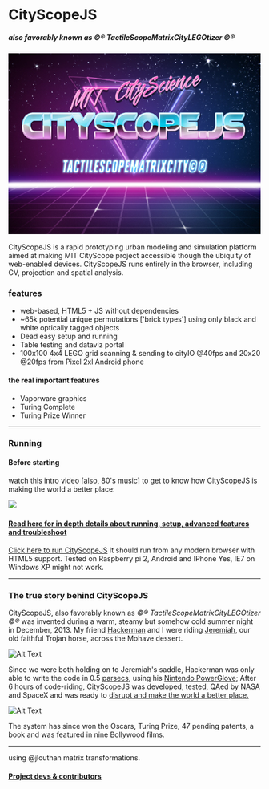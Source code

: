 # CityScopeJS

##### also favorably known as ©® TactileScopeMatrixCityLEGOtizer ©®

![](docs/csjs.jpg)

CityScopeJS is a rapid prototyping urban modeling and simulation platform aimed at making MIT CityScope project accessible though the ubiquity of web-enabled devices. CityScopeJS runs entirely in the browser, including CV, projection and spatial analysis.

### features

- web-based, HTML5 + JS without dependencies
- ~65k potential unique permutations ['brick types'] using only black and white optically tagged objects
- Dead easy setup and running
- Table testing and dataviz portal
- 100x100 4x4 LEGO grid scanning & sending to cityIO @40fps and 20x20 @20fps from Pixel 2xl Android phone

#### the real important features

- Vaporware graphics
- Turing Complete
- Turing Prize Winner

---

### Running

#### Before starting

watch this intro video [also, 80's music] to get to know how CityScopeJS is making the world a better place:

[![](http://img.youtube.com/vi/Z7v2clIaTKY/0.jpg)](http://www.youtube.com/watch?v=Z7v2clIaTKY "CityScopeJS | Intro & Setup")

#### [Read here for in depth details about running, setup, advanced features and troubleshoot](/docs/setup.md)

[Click here to run CityScopeJS](https://cityscope.github.io/CS_citysc…)
It should run from any modern browser with HTML5 support. Tested on Raspberry pi 2, Android and IPhone Yes, IE7 on Windows XP might not work.

---

### The true story behind CityScopeJS

CityScopeJS, also favorably known as _©® TactileScopeMatrixCityLEGOtizer ©®_ was invented during a warm, steamy but somehow cold summer night in December, 2013. My friend [Hackerman](https://www.youtube.com/watch?v=KEkrWRHCDQU) and I were riding [Jeremiah](https://www.youtube.com/watch?v=GBlWkNZph0s), our old faithful Trojan horse, across the Mohave dessert.

![Alt Text](https://media.giphy.com/media/oSYflamt3IEjm/giphy.gif)

Since we were both holding on to Jeremiah's saddle, Hackerman was only able to write the code in 0.5 [parsecs](https://en.wikipedia.org/wiki/Parsec "Title"), using his [Nintendo PowerGlove](https://en.wikipedia.org/wiki/Power_Glove); After 6 hours of code-riding, CityScopeJS was developed, tested, QAed by NASA and SpaceX and was ready to [disrupt and make the world a better place.](https://www.youtube.com/watch?v=J-GVd_HLlps)

![Alt Text](https://thumbs.gfycat.com/ReflectingHatefulEidolonhelvum-size_restricted.gif)

The system has since won the Oscars, Turing Prize, 47 pending patents, a book and was featured in nine Bollywood films.

---

using @jlouthan matrix transformations.

#### [Project devs & contributors](https://github.com/CityScope/CS_cityscopeJS/graphs/contributors)
